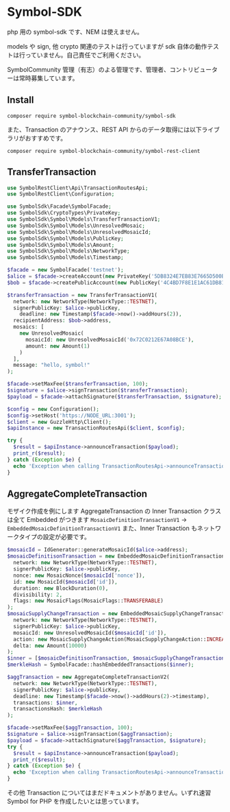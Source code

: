 # Symbol-SDK

php 用の symbol-sdk です、NEM は使えません。

models や sign, 他 crypto 関連のテストは行っていますが sdk 自体の動作テストは行っていません。自己責任でご利用ください。

SymbolCommunity 管理（有志）のよる管理です、管理者、コントリビューターは常時募集しています。

## Install

```
composer require symbol-blockchain-community/symbol-sdk
```

また、Transaction のアナウンス、REST API からのデータ取得には以下ライブラリがおすすめです。

```
composer require symbol-blockchain-community/symbol-rest-client
```

## TransferTransaction

```php
use SymbolRestClient\Api\TransactionRoutesApi;
use SymbolRestClient\Configuration;

use SymbolSdk\Facade\SymbolFacade;
use SymbolSdk\CryptoTypes\PrivateKey;
use SymbolSdk\Symbol\Models\TransferTransactionV1;
use SymbolSdk\Symbol\Models\UnresolvedMosaic;
use SymbolSdk\Symbol\Models\UnresolvedMosaicId;
use SymbolSdk\Symbol\Models\PublicKey;
use SymbolSdk\Symbol\Models\Amount;
use SymbolSdk\Symbol\Models\NetworkType;
use SymbolSdk\Symbol\Models\Timestamp;

$facade = new SymbolFacade('testnet');
$alice = $facade->createAccount(new PrivateKey('5DB8324E7EB83E7665D500B014283260EF312139034E86DFB7EE736503EA****'));
$bob = $facade->createPublicAccount(new PublicKey('4C4BD7F8E1E1AC61DB817089F9416A7EDC18339F06CDC851495B271533FAD13B'));

$transferTransaction = new TransferTransactionV1(
  network: new NetworkType(NetworkType::TESTNET),
  signerPublicKey: $alice->publicKey,
	deadline: new Timestamp($facade->now()->addHours(2)),
  recipientAddress: $bob->address,
  mosaics: [
    new UnresolvedMosaic(
      mosaicId: new UnresolvedMosaicId('0x72C0212E67A08BCE'),
      amount: new Amount(1)
    )
  ],
  message: "hello, symbol!"
);

$facade->setMaxFee($transferTransaction, 100);
$signature = $alice->signTransaction($transferTransaction);
$payload = $facade->attachSignature($transferTransaction, $signature);

$config = new Configuration();
$config->setHost('https://NODE_URL:3001');
$client = new GuzzleHttp\Client();
$apiInstance = new TransactionRoutesApi($client, $config);

try {
  $result = $apiInstance->announceTransaction($payload);
  print_r($result);
} catch (Exception $e) {
  echo 'Exception when calling TransactionRoutesApi->announceTransaction: ', $e->getMessage(), PHP_EOL;
}
```

## AggregateCompleteTransaction

モザイク作成を例にします
AggregateTransaction の Inner Transaction クラスは全て Embedded がつきます
`MosaicDefinitionTransactionV1` -> `EmbeddedMosaicDefinitionTransactionV1`
また、Inner Transaction もネットワークタイプの設定が必要です。

```php
$mosaicId = IdGenerator::generateMosaicId($alice->address);
$mosaicDefinitisonTransaction = new EmbeddedMosaicDefinitionTransactionV1(
  network: new NetworkType(NetworkType::TESTNET),
  signerPublicKey: $alice->publicKey,
  nonce: new MosaicNonce($mosaicId['nonce']),
  id: new MosaicId($mosaicId['id']),
  duration: new BlockDuration(0),
  divisibility: 2,
  flags: new MosaicFlags(MosaicFlags::TRANSFERABLE)
);
$mosaicSupplyChangeTransaction = new EmbeddedMosaicSupplyChangeTransactionV1(
  network: new NetworkType(NetworkType::TESTNET),
  signerPublicKey: $alice->publicKey,
  mosaicId: new UnresolvedMosaicId($mosaicId['id']),
  action: new MosaicSupplyChangeAction(MosaicSupplyChangeAction::INCREASE),
  delta: new Amount(10000)
);
$inner = [$mosaicDefinitisonTransaction, $mosaicSupplyChangeTransaction];
$merkleHash = SymbolFacade::hashEmbeddedTransactions($inner);

$aggTransaction = new AggregateCompleteTransactionV2(
  network: new NetworkType(NetworkType::TESTNET),
  signerPublicKey: $alice->publicKey,
  deadline: new Timestamp($facade->now()->addHours(2)->timestamp),
  transactions: $inner,
  transactionsHash: $merkleHash
);

$facade->setMaxFee($aggTransaction, 100);
$signature = $alice->signTransaction($aggTransaction);
$payload = $facade->attachSignature($aggTransaction, $signature);
try {
  $result = $apiInstance->announceTransaction($payload);
  print_r($result);
} catch (Exception $e) {
  echo 'Exception when calling TransactionRoutesApi->announceTransaction: ', $e->getMessage(), PHP_EOL;
}
```

その他 Transaction についてはまだドキュメントがありません。いずれ速習 Symbol for PHP を作成したいとは思っています。
